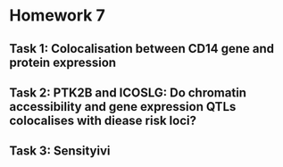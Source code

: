 # Homework 7

## Task 1: Colocalisation between CD14 gene and protein expression

## Task 2: PTK2B and ICOSLG: Do chromatin accessibility and gene expression QTLs colocalises with diease risk loci?

## Task 3: Sensityivi
<!--stackedit_data:
eyJoaXN0b3J5IjpbLTQ3NDI3NjU4NiwyMDMxMzM3MSwtMTUyNz
gyNTAwMV19
-->